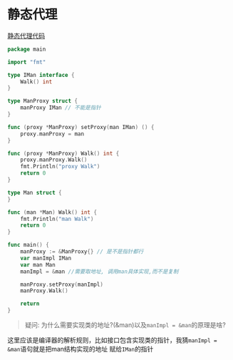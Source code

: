 # 静态代理
[静态代理代码](../../../code/reflect/proxy/main.go)  

```go
package main

import "fmt"

type IMan interface {
	Walk() int
}

type ManProxy struct {
	manProxy IMan // 不能是指针
}

func (proxy *ManProxy) setProxy(man IMan) () {
	proxy.manProxy = man
}

func (proxy *ManProxy) Walk() int {
	proxy.manProxy.Walk()
	fmt.Println("proxy Walk")
	return 0
}

type Man struct {
}

func (man *Man) Walk() int {
	fmt.Println("man Walk")
	return 0
}

func main() {
	manProxy := &ManProxy{} // 是不是指针都行
	var manImpl IMan
	var man Man
	manImpl = &man //需要取地址, 调用man具体实现,而不是复制

	manProxy.setProxy(manImpl)
	manProxy.Walk()

	return
}
```  

> 疑问: 为什么需要实现类的地址?(&man)以及`manImpl = &man`的原理是啥?  

这里应该是编译器的解析规则，比如接口包含实现类的指针，我猜`manImpl = &man`语句就是把man结构实现的地址
赋给`IMan`的指针  







